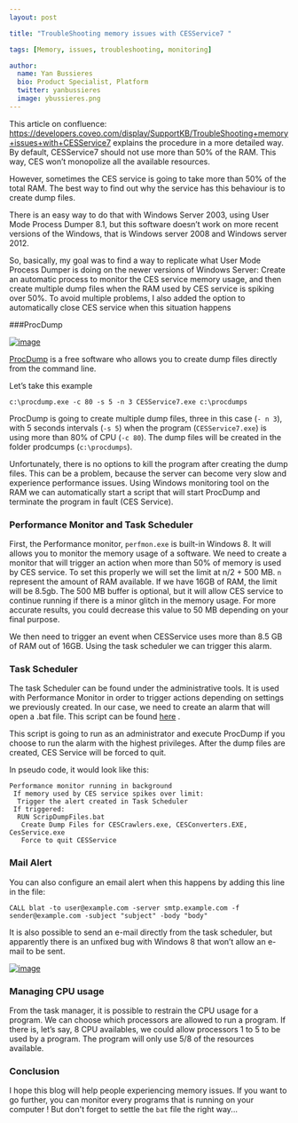 ```yaml
---
layout: post

title: "TroubleShooting memory issues with CESService7 "

tags: [Memory, issues, troubleshooting, monitoring]

author:
  name: Yan Bussieres
  bio: Product Specialist, Platform 
  twitter: yanbussieres 
  image: ybussieres.png 
---
```


 This article on confluence: https://developers.coveo.com/display/SupportKB/TroubleShooting+memory+issues+with+CESService7 explains the procedure in a more detailed way. 
By default, CESService7 should not use more than 50% of the RAM. This way, CES won’t monopolize all the available resources. 

However, sometimes the CES service is going to take more than 50% of the total RAM. The best way to find out why the service has this behaviour is to create dump files.
<!-- more -->

There is an easy way to do that with Windows Server 2003, using User Mode Process Dumper 8.1, but this software doesn’t work on more recent versions of the Windows, that is Windows server 2008 and Windows server 2012. 

So, basically, my goal was to find a way to replicate what User Mode Process Dumper is doing on the newer versions of Windows Server: Create an automatic process to monitor the CES service memory usage, and then create multiple dump files when the RAM used by CES service is spiking over 50%.  To avoid multiple problems, I also added the option to automatically close CES service when this situation happens

###ProcDump

<a href="https://technet.microsoft.com/en-ca/sysinternals/dd996900.aspx" rel="some text">![image](https://github.com/ybussieres/pictures/blob/master/ProcDumpLogo.PNG)</a>

[ProcDump](https://technet.microsoft.com/en-ca/sysinternals/dd996900.aspx) is a free software who allows you to create dump files directly from the command line. 

Let’s take this example 
    
    c:\procdump.exe -c 80 -s 5 -n 3 CESService7.exe c:\procdumps

ProcDump is going to create multiple dump files, three in this case (`- n 3`), with 5 seconds intervals (`-s 5`) when the program (`CESService7.exe`) is using more than 80% of CPU (`-c 80`). The dump files will be created in the folder prodcumps (`c:\procdumps`). 


Unfortunately, there is no options to kill the program after creating the dump files. This can be a problem, because the server can become very slow and experience performance issues. Using Windows monitoring tool on the RAM we can automatically start a script that will start ProcDump and terminate the program in fault (CES Service).

### Performance Monitor and Task Scheduler

First, the Performance monitor, `perfmon.exe` is built-in Windows 8. It will allows you to monitor the memory usage of a software. We need to create a monitor that will trigger an action when more than 50% of memory is used by CES service. To set this properly we will set the limit at n/2 + 500 MB. `n` represent the amount of RAM available. If we have 16GB of RAM, the limit will be 8.5gb. The 500 MB buffer is optional, but it will allow CES service to continue running if there is a minor glitch in the memory usage. For more accurate results, you could decrease this value to 50 MB depending on your final purpose.
 
We then need to trigger an event when CESService uses more than 8.5 GB of RAM out of 16GB. Using the task scheduler we can trigger this alarm. 

### Task Scheduler
 
The task Scheduler can be found under the administrative tools. It is used with Performance Monitor in order to trigger actions depending on settings we previously created. In our case, we need to create an alarm that will open a .bat file. This script can be found [here](https://github.com/Coveo/samples/blob/master/batch-file/ScriptDumpFiles.bat) .

This script is going to run as an administrator and execute ProcDump if you choose to run the alarm with the highest privileges. After the dump files are created, CES Service will be forced to quit. 

In pseudo code, it would look like this: 

    Performance monitor running in background 
     If memory used by CES service spikes over limit:
      Trigger the alert created in Task Scheduler 
     If triggered: 
      RUN ScripDumpFiles.bat 
       Create Dump Files for CESCrawlers.exe, CESConverters.EXE, CesService.exe
       Force to quit CESService 

### Mail Alert 

You can also configure an email alert when this happens by adding this line in the file:  

    CALL blat -to user@example.com -server smtp.example.com -f sender@example.com -subject "subject" -body "body"


It is also possible to send an e-mail directly from the task scheduler, but apparently there is an unfixed bug with Windows 8 that won’t allow an e-mail to be sent.

<a href="http://answers.microsoft.com/en-us/windows/forum/windows_8-desktop/error-message-the-following-error-was-reported/a1e0fd7e-61c3-41aa-85ed-935ba22cf135" rel="Microsoft Error">![image](https://github.com/ybussieres/pictures/blob/master/alertWindows.PNG)</a>


### Managing CPU usage

From the task manager, it is possible to restrain the CPU usage for a program. We can choose which processors are allowed to run a program. If there is, let’s say, 8 CPU availables, we could allow processors 1 to 5 to be used by a program. The program will only use 5/8 of the resources available.  

### Conclusion 

I hope this blog will help people experiencing memory issues. If you want to go further, you can monitor every programs that is running on your computer ! But don't forget to settle the `bat` file the right way... 

